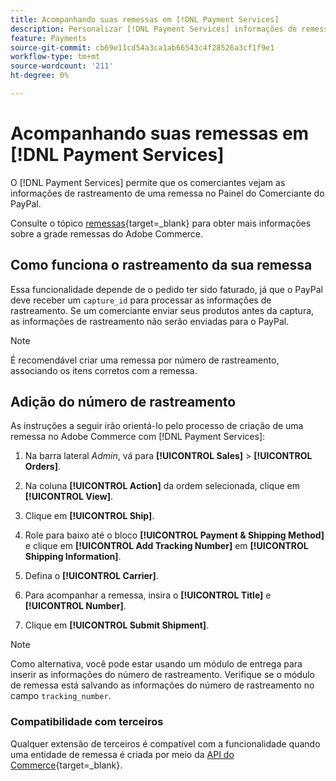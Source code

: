 ```yaml
---
title: Acompanhando suas remessas em [!DNL Payment Services]
description: Personalizar [!DNL Payment Services] informações de remessa e rastreamento exibidas no Painel do Comerciante do Paypal.
feature: Payments
source-git-commit: cb69e11cd54a3ca1ab66543c4f28526a3cf1f9e1
workflow-type: tm+mt
source-wordcount: '211'
ht-degree: 0%

---
```


# Acompanhando suas remessas em [!DNL Payment Services]

O [!DNL Payment Services] permite que os comerciantes vejam as informações de rastreamento de uma remessa no Painel do Comerciante do PayPal.

Consulte o tópico [remessas](https://experienceleague.adobe.com/en/docs/commerce-admin/stores-sales/order-management/shipments){target=_blank} para obter mais informações sobre a grade remessas do Adobe Commerce.

## Como funciona o rastreamento da sua remessa

Essa funcionalidade depende de o pedido ter sido faturado, já que o PayPal deve receber um `capture_id` para processar as informações de rastreamento. Se um comerciante enviar seus produtos antes da captura, as informações de rastreamento não serão enviadas para o PayPal.

>[!NOTE]
>
> É recomendável criar uma remessa por número de rastreamento, associando os itens corretos com a remessa.

## Adição do número de rastreamento

As instruções a seguir irão orientá-lo pelo processo de criação de uma remessa no Adobe Commerce com [!DNL Payment Services]:

1. Na barra lateral _Admin_, vá para **[!UICONTROL Sales]** > **[!UICONTROL Orders]**.

1. Na coluna **[!UICONTROL Action]** da ordem selecionada, clique em **[!UICONTROL View]**.

1. Clique em **[!UICONTROL Ship]**.

1. Role para baixo até o bloco **[!UICONTROL Payment & Shipping Method]** e clique em **[!UICONTROL Add Tracking Number]** em **[!UICONTROL Shipping Information]**.

1. Defina o **[!UICONTROL Carrier]**.

1. Para acompanhar a remessa, insira o **[!UICONTROL Title]** e **[!UICONTROL Number]**.

1. Clique em **[!UICONTROL Submit Shipment]**.

>[!NOTE]
>
> Como alternativa, você pode estar usando um módulo de entrega para inserir as informações do número de rastreamento. Verifique se o módulo de remessa está salvando as informações do número de rastreamento no campo `tracking_number`.

### Compatibilidade com terceiros

Qualquer extensão de terceiros é compatível com a funcionalidade quando uma entidade de remessa é criada por meio da [API do Commerce](https://developer.adobe.com/commerce/webapi/rest/attributes/#ShipmentRepositoryInterface){target=_blank}.
